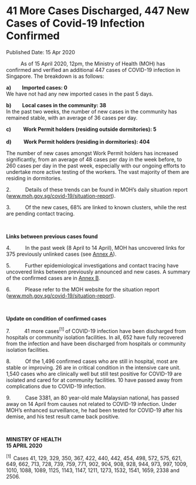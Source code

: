 <html>
    <meta http-equiv="Content-Type" content="text/html; charset=utf-8"/>
    <meta charset="utf-8"/>
    <title>41 More Cases Discharged, 447 New Cases of Covid-19 Infection Confirmed</title>
    <body><h1>41 More Cases Discharged, 447 New Cases of Covid-19 Infection Confirmed</h1>
    <p>Published Date: 15 Apr 2020</p> <p>&nbsp;&nbsp;&nbsp;&nbsp;&nbsp;&nbsp;&nbsp;&nbsp;&nbsp; As of 15 April 2020, 12pm, the Ministry of Health (MOH) has confirmed and verified an additional 447 cases of COVID-19 infection in Singapore. The breakdown is as follows: </p><p><strong>a)&nbsp;&nbsp;&nbsp;&nbsp;&nbsp;&nbsp;&nbsp;&nbsp; Imported cases: 0 <br></strong>We have not had any new imported cases in the past 5 days.&nbsp; </p><p><strong>b)&nbsp;&nbsp;&nbsp;&nbsp;&nbsp;&nbsp;&nbsp;&nbsp; Local cases in the community: 38<br></strong>In the past two weeks, the number of new cases in the community has remained stable, with an average of 36 cases per day.&nbsp; </p><p><strong>c)&nbsp;&nbsp;&nbsp;&nbsp;&nbsp;&nbsp;&nbsp;&nbsp;&nbsp; Work Permit holders (residing outside dormitories): 5<br><br>d)&nbsp;&nbsp;&nbsp;&nbsp;&nbsp;&nbsp;&nbsp;&nbsp;&nbsp; Work Permit holders (residing in dormitories): 404</strong></p><p>The number of new cases amongst Work Permit holders has increased significantly, from an average of 48 cases per day in the week before, to 260 cases per day in the past week, especially with our ongoing efforts to undertake more active testing of the workers. The vast majority of them are residing in dormitories.&nbsp; </p><p>2.&nbsp;&nbsp;&nbsp;&nbsp;&nbsp;&nbsp;&nbsp;&nbsp;&nbsp; Details of these trends can be found in MOH’s daily situation report (<a title="" href="http://www.moh.gov.sg/covid-19/situation-report" target="_blank" data-saferedirecturl="https://www.google.com/url?q=http://www.moh.gov.sg/covid-19/situation-report&amp;source=gmail&amp;ust=1587047800668000&amp;usg=AFQjCNHhttqBQv3SJKUuolwh5UpGbwxe8Q">www.moh.gov.sg/covid-19/<wbr>situation-report</a>). </p><p>3.&nbsp;&nbsp;&nbsp;&nbsp;&nbsp;&nbsp;&nbsp;&nbsp;&nbsp; Of the new cases, 68% are linked to known clusters, while the rest are pending contact tracing. </p><p>&nbsp;</p><p><strong>Links between previous cases found</strong></p><p>4.&nbsp;&nbsp;&nbsp;&nbsp;&nbsp;&nbsp;&nbsp;&nbsp;&nbsp; In the past week (8 April to 14 April), MOH has uncovered links for 375 previously unlinked cases (see <a href="/docs/librariesprovider5/pressroom/annex-a.pdf?sfvrsn=4d31e6ce_0"></a><a title="Annex A" href="/docs/librariesprovider5/pressroom/annex-a_15-4.pdf?sfvrsn=63080c05_2">Annex A</a>). </p><p>5.&nbsp;&nbsp;&nbsp;&nbsp;&nbsp;&nbsp;&nbsp;&nbsp;&nbsp; Further epidemiological investigations and contact tracing have uncovered links between previously announced and new cases. A summary of the confirmed cases are in <a title="Annex B" href="/docs/librariesprovider5/pressroom/annex-b_15-4.pdf?sfvrsn=e347bc0c_2">Annex B</a>.</p><p>6.&nbsp;&nbsp;&nbsp;&nbsp;&nbsp;&nbsp;&nbsp;&nbsp;&nbsp; Please refer to the MOH website for the situation report (<a title="" href="http://www.moh.gov.sg/covid-19/situation-report" target="_blank" data-saferedirecturl="https://www.google.com/url?q=http://www.moh.gov.sg/covid-19/situation-report&amp;source=gmail&amp;ust=1587047800668000&amp;usg=AFQjCNHhttqBQv3SJKUuolwh5UpGbwxe8Q">www.moh.gov.sg/covid-19/<wbr>situation-report</a>). </p><p>&nbsp;</p><p><strong>Update on condition of confirmed cases</strong></p><p>7.&nbsp;&nbsp;&nbsp;&nbsp;&nbsp;&nbsp;&nbsp;&nbsp;&nbsp; 41 more cases<sup>[1] </sup>of COVID-19 infection have been discharged from hospitals or community isolation facilities. In all, 652 have fully recovered from the infection and have been discharged from hospitals or community isolation facilities. </p><p>8.&nbsp;&nbsp;&nbsp;&nbsp;&nbsp;&nbsp;&nbsp;&nbsp;&nbsp; Of the 1,496 confirmed cases who are still in hospital, most are stable or improving. 26 are in critical condition in the intensive care unit. 1,540 cases who are clinically well but still test positive for COVID-19 are isolated and cared for at community facilities. 10 have passed away from complications due to COVID-19 infection.</p><p>9.&nbsp;&nbsp;&nbsp;&nbsp;&nbsp;&nbsp;&nbsp;&nbsp;&nbsp; Case 3381, an 80 year-old male Malaysian national, has passed away on 14 April from causes not related to COVID-19 infection. Under MOH’s enhanced surveillance, he had been tested for COVID-19 after his demise, and his test result came back positive.</p><p>&nbsp;&nbsp;</p><p><strong>MINISTRY OF HEALTH<br>15 APRIL 2020</strong></p><p><sup>[1]&nbsp; </sup>Cases 41, 129, 329, 350, 367, 422, 440, 442, 454, 498, 572, 575, 621, 649, 662, 713, 728, 739, 759, 771, 902, 904, 908, 928, 944, 973, 997, 1009, 1010, 1088, 1089, 1125, 1143, 1147, 1211, 1273, 1532, 1541, 1659, 2338 and 2506.</p></body>
</html>